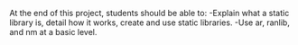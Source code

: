 At the end of this project, students should be able to:
-Explain what a static library is, detail how it works, create and use static libraries.
-Use ar, ranlib, and nm at a basic level.